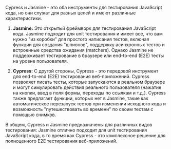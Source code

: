 Cypress и Jasmine - это оба инструменты для тестирования JavaScript кода, но они служат для разных целей и имеют различные характеристики.

1. **Jasmine:** Это открытый фреймворк для тестирования JavaScript кода. Jasmine подходит для unit тестирования и имеет все, что вам нужно "из коробки" для простого написания тестов, включая функции для создания "шпионов", поддержку асинхронных тестов и встроенные средства ожидания (matchers). Однако Jasmine не поддерживает тестирование в браузере или end-to-end (E2E) тесты на уровне пользователя.

2. **Cypress:** С другой стороны, Cypress - это передовой инструмент для end-to-end (E2E) тестирования веб-приложений. Cypress позволяет писать тесты, которые запускаются в реальном браузере и могут симулировать действия реального пользователя (нажатие на кнопки, ввод в поля формы, переходы по ссылкам и т.д.). Cypress также предлагает функции, которых нет в Jasmine, такие как автоматическое перезапуск тестов при изменении исходного кода и возможность "путешествовать во времени" по своим тестам с помощью снимков.

В общем, Cypress и Jasmine предназначены для различных видов тестирования: Jasmine отлично подходит для unit тестирования JavaScript кода, в то время как Cypress - это комплексное решение для полноценного E2E тестирования веб-приложений.